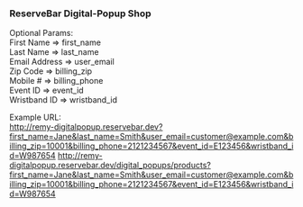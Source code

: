 ### ReserveBar Digital-Popup Shop

Optional Params:  
First Name => first_name  
Last Name => last_name  
Email Address => user_email  
Zip Code => billing_zip  
Mobile # => billing_phone  
Event ID => event_id  
Wristband ID => wristband_id  

Example URL:  
http://remy-digitalpopup.reservebar.dev?first_name=Jane&last_name=Smith&user_email=customer@example.com&billing_zip=10001&billing_phone=2121234567&event_id=E123456&wristband_id=W987654
http://remy-digitalpopup.reservebar.dev/digital_popups/products?first_name=Jane&last_name=Smith&user_email=customer@example.com&billing_zip=10001&billing_phone=2121234567&event_id=E123456&wristband_id=W987654
